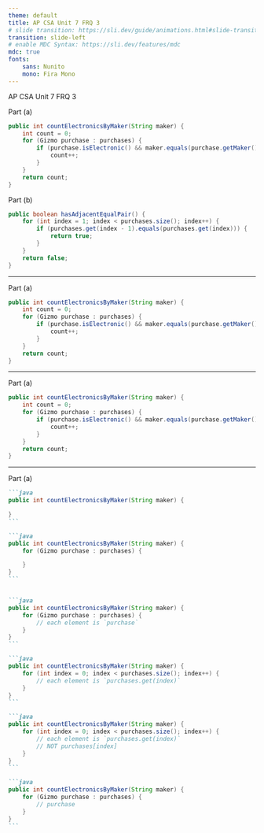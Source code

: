 ```yaml
---
theme: default
title: AP CSA Unit 7 FRQ 3
# slide transition: https://sli.dev/guide/animations.html#slide-transitions
transition: slide-left
# enable MDC Syntax: https://sli.dev/features/mdc
mdc: true
fonts:
    sans: Nunito
    mono: Fira Mono
---
```


AP CSA Unit 7 FRQ 3

Part (a)
```java
public int countElectronicsByMaker(String maker) {
    int count = 0;
    for (Gizmo purchase : purchases) {
        if (purchase.isElectronic() && maker.equals(purchase.getMaker())) {
            count++;
        }
    }
    return count;
}
```

Part (b)
```java
public boolean hasAdjacentEqualPair() {
    for (int index = 1; index < purchases.size(); index++) {
        if (purchases.get(index - 1).equals(purchases.get(index))) {
            return true;
        }
    }
    return false;
}
```

---

Part (a)
```java {all|2|3,7|3,5,7|2-3,5,7-8}
public int countElectronicsByMaker(String maker) {
    int count = 0;
    for (Gizmo purchase : purchases) {
        if (purchase.isElectronic() && maker.equals(purchase.getMaker())) {
            count++;
        }
    }
    return count;
}
```
---

Part (a)
```java {1,4,6|1,4-6|all}
public int countElectronicsByMaker(String maker) {
    int count = 0;
    for (Gizmo purchase : purchases) {
        if (purchase.isElectronic() && maker.equals(purchase.getMaker())) {
            count++;
        }
    }
    return count;
}
```

---

Part (a)
````md magic-move
```java
public int countElectronicsByMaker(String maker) {

}
```

```java
public int countElectronicsByMaker(String maker) {
    for (Gizmo purchase : purchases) {

    }
}
```


```java
public int countElectronicsByMaker(String maker) {
    for (Gizmo purchase : purchases) {
        // each element is `purchase`
    }
}
```

```java
public int countElectronicsByMaker(String maker) {
    for (int index = 0; index < purchases.size(); index++) {
        // each element is `purchases.get(index)`
    }
}
```

```java
public int countElectronicsByMaker(String maker) {
    for (int index = 0; index < purchases.size(); index++) {
        // each element is `purchases.get(index)`
        // NOT purchases[index]
    }
}
```

```java
public int countElectronicsByMaker(String maker) {
    for (Gizmo purchase : purchases) {
        // purchase
    }
}
```
````
